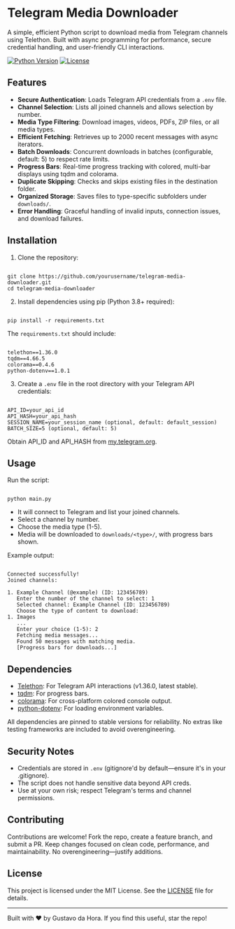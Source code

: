# Telegram Media Downloader

A simple, efficient Python script to download media from Telegram channels using Telethon. Built with async programming for performance, secure credential handling, and user-friendly CLI interactions.

[![Python Version](https://img.shields.io/badge/python-3.8%2B-blue.svg)](https://www.python.org/downloads/)
[![License](https://img.shields.io/badge/license-MIT-green.svg)](LICENSE)

## Features

- **Secure Authentication**: Loads Telegram API credentials from a `.env` file.
- **Channel Selection**: Lists all joined channels and allows selection by number.
- **Media Type Filtering**: Download images, videos, PDFs, ZIP files, or all media types.
- **Efficient Fetching**: Retrieves up to 2000 recent messages with async iterators.
- **Batch Downloads**: Concurrent downloads in batches (configurable, default: 5) to respect rate limits.
- **Progress Bars**: Real-time progress tracking with colored, multi-bar displays using tqdm and colorama.
- **Duplicate Skipping**: Checks and skips existing files in the destination folder.
- **Organized Storage**: Saves files to type-specific subfolders under `downloads/`.
- **Error Handling**: Graceful handling of invalid inputs, connection issues, and download failures.

## Installation

1. Clone the repository:

```

git clone https://github.com/yourusername/telegram-media-downloader.git
cd telegram-media-downloader

```

2. Install dependencies using pip (Python 3.8+ required):

```

pip install -r requirements.txt

```

The `requirements.txt` should include:

```

telethon==1.36.0
tqdm==4.66.5
colorama==0.4.6
python-dotenv==1.0.1

```

3. Create a `.env` file in the root directory with your Telegram API credentials:

```

API_ID=your_api_id
API_HASH=your_api_hash
SESSION_NAME=your_session_name (optional, default: default_session)
BATCH_SIZE=5 (optional, default: 5)

```

Obtain API_ID and API_HASH from [my.telegram.org](https://my.telegram.org).

## Usage

Run the script:

```

python main.py

```

- It will connect to Telegram and list your joined channels.
- Select a channel by number.
- Choose the media type (1-5).
- Media will be downloaded to `downloads/<type>/`, with progress bars shown.

Example output:

```

Connected successfully!
Joined channels:

1. Example Channel (@example) (ID: 123456789)
   Enter the number of the channel to select: 1
   Selected channel: Example Channel (ID: 123456789)
   Choose the type of content to download:
1. Images
   ...
   Enter your choice (1-5): 2
   Fetching media messages...
   Found 50 messages with matching media.
   [Progress bars for downloads...]

```

## Dependencies

- [Telethon](https://docs.telethon.dev/): For Telegram API interactions (v1.36.0, latest stable).
- [tqdm](https://tqdm.github.io/): For progress bars.
- [colorama](https://pypi.org/project/colorama/): For cross-platform colored console output.
- [python-dotenv](https://pypi.org/project/python-dotenv/): For loading environment variables.

All dependencies are pinned to stable versions for reliability. No extras like testing frameworks are included to avoid overengineering.

## Security Notes

- Credentials are stored in `.env` (gitignore'd by default—ensure it's in your .gitignore).
- The script does not handle sensitive data beyond API creds.
- Use at your own risk; respect Telegram's terms and channel permissions.

## Contributing

Contributions are welcome! Fork the repo, create a feature branch, and submit a PR. Keep changes focused on clean code, performance, and maintainability. No overengineering—justify additions.

## License

This project is licensed under the MIT License. See the [LICENSE](LICENSE) file for details.

---

Built with ❤️ by Gustavo da Hora. If you find this useful, star the repo!
